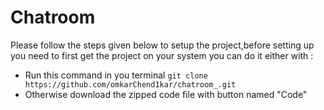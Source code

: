 # Chatroom #

Please follow the steps given below to setup the project,before setting up you need to first get the project on your system you can do it either with :
- Run this command in you terminal ```git clone https://github.com/omkarChend1kar/chatroom_.git```
- Otherwise download the zipped code file with button named "Code"


